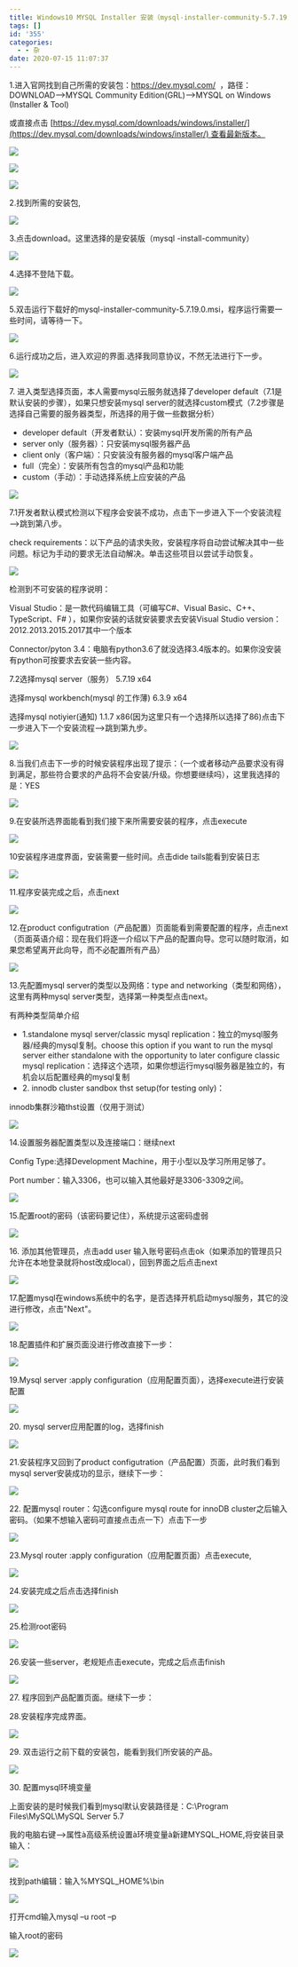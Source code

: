 ```yaml
---
title: Windows10 MYSQL Installer 安装（mysql-installer-community-5.7.19.0.msi）
tags: []
id: '355'
categories:
  - - 杂
date: 2020-07-15 11:07:37
---
```


1.进入官网找到自己所需的安装包：https://dev.mysql.com/  ，路径：DOWNLOAD-->MYSQL Community Edition(GRL)-->MYSQL on Windows (Installer & Tool)

或直接点击 [https://dev.mysql.com/downloads/windows/installer/](https://dev.mysql.com/downloads/windows/installer/) 查看最新版本。

![](https://www.runoob.com/wp-content/uploads/2019/10/1202941-20170722225513168-99169810.png)

![](https://www.runoob.com/wp-content/uploads/2019/10/1202941-20170722225525340-1635922988.png)

![](https://www.runoob.com/wp-content/uploads/2019/10/1571831313-3095-20170722225535090-1925937407.png)

2.找到所需的安装包,

![](https://www.runoob.com/wp-content/uploads/2019/10/1571831313-8105-20170722225609184-438065502.png)

3.点击download。这里选择的是安装版（mysql -install-community）

![](https://www.runoob.com/wp-content/uploads/2019/10/1571831313-8141-1-20170722225738356-88388521.png)

4.选择不登陆下载。

![](https://www.runoob.com/wp-content/uploads/2019/10/1571831313-7844-20170722225950840-2044210671.png)

5.双击运行下载好的mysql-installer-community-5.7.19.0.msi，程序运行需要一些时间，请等待一下。

![](https://www.runoob.com/wp-content/uploads/2019/10/1571831314-6138-20170722230026215-1797155710.png)

6.运行成功之后，进入欢迎的界面.选择我同意协议，不然无法进行下一步。

![](https://www.runoob.com/wp-content/uploads/2019/10/1571831314-1312-20170722230046043-978659071.png)

7. 进入类型选择页面，本人需要mysql云服务就选择了developer default（7.1是默认安装的步骤），如果只想安装mysql server的就选择custom模式（7.2步骤是选择自己需要的服务器类型，所选择的用于做一些数据分析）

*   developer default（开发者默认）：安装mysql开发所需的所有产品
*   server only（服务器）：只安装mysql服务器产品
*   client only（客户端）：只安装没有服务器的mysql客户端产品
*   full（完全）：安装所有包含的mysql产品和功能
*   custom（手动）：手动选择系统上应安装的产品

![](https://www.runoob.com/wp-content/uploads/2019/10/1571831314-6490-20170722230201246-220989429.png)

7.1开发者默认模式检测以下程序会安装不成功，点击下一步进入下一个安装流程—>跳到第八步。

check requirements：以下产品的请求失败，安装程序将自动尝试解决其中一些问题。标记为手动的要求无法自动解决。单击这些项目以尝试手动恢复。

![](https://www.runoob.com/wp-content/uploads/2019/10/1571831314-6339-20170722230232793-1759462371.png)

检测到不可安装的程序说明：

Visual Studio：是一款代码编辑工具（可编写C#、Visual Basic、C++、TypeScript、F# ），如果你安装的话就安装要求去安装Visual Studio version：2012.2013.2015.2017其中一个版本

Connector/pyton 3.4：电脑有python3.6了就没选择3.4版本的。如果你没安装有python可按要求去安装一些内容。

7.2选择mysql server（服务） 5.7.19 x64

选择mysql workbench(mysql 的工作薄) 6.3.9 x64

选择mysql notiyier(通知) 1.1.7 x86(因为这里只有一个选择所以选择了86)点击下一步进入下一个安装流程—>跳到第九步。

![](https://www.runoob.com/wp-content/uploads/2019/10/1571831314-7923-20170722230314340-1501335191.png)

8.当我们点击下一步的时候安装程序出现了提示：（一个或者移动产品要求没有得到满足，那些符合要求的产品将不会安装/升级。你想要继续吗），这里我选择的是：YES

![](https://www.runoob.com/wp-content/uploads/2019/10/1571831315-4997-1-20170722230439528-92431868.png)

9.在安装所选界面能看到我们接下来所需要安装的程序，点击execute

![](https://www.runoob.com/wp-content/uploads/2019/10/1571831315-6544-20170722230506262-176699446.png)

10安装程序进度界面，安装需要一些时间。点击dide tails能看到安装日志

![](https://www.runoob.com/wp-content/uploads/2019/10/1571831315-4350-20170722230524700-2060141633.png)

11.程序安装完成之后，点击next

![](https://www.runoob.com/wp-content/uploads/2019/10/1571831315-5686-20170722230808200-494027333.png)

12.在product configutration（产品配置）页面能看到需要配置的程序，点击next（页面英语介绍：现在我们将逐一介绍以下产品的配置向导。您可以随时取消，如果您希望离开此向导，而不必配置所有产品）

![](https://www.runoob.com/wp-content/uploads/2019/10/1571831316-1727-20170722230838934-1132653366.png)

13.先配置mysql server的类型以及网络：type and networking（类型和网络），这里有两种mysql server类型，选择第一种类型点击next。

有两种类型简单介绍

*   1.standalone mysql server/classic mysql replication：独立的mysql服务器/经典的mysql复制。choose this option if you want to run the mysql server either standalone with the opportunity to later configure classic mysql replication：选择这个选项，如果你想运行mysql服务器是独立的，有机会以后配置经典的mysql复制
*   2\. innodb cluster sandbox thst setup(for testing only)：

innodb集群沙箱thst设置（仅用于测试）

![](https://www.runoob.com/wp-content/uploads/2019/10/1571831316-4284-20170722230918575-127114164.png)

14.设置服务器配置类型以及连接端口：继续next

Config Type:选择Development Machine，用于小型以及学习所用足够了。

Port number：输入3306，也可以输入其他最好是3306-3309之间。

![](https://www.runoob.com/wp-content/uploads/2019/10/1571831316-1042-20170722231058356-1269244144.png)

15.配置root的密码（该密码要记住），系统提示这密码虚弱

![](https://www.runoob.com/wp-content/uploads/2019/10/1571831317-1713-20170722231209903-956653442.png)

16. 添加其他管理员，点击add user 输入账号密码点击ok（如果添加的管理员只允许在本地登录就将host改成local），回到界面之后点击next

![](https://www.runoob.com/wp-content/uploads/2019/10/1571831317-3908-20170722231228387-1590560639.png)

17.配置mysql在windows系统中的名字，是否选择开机启动mysql服务，其它的没进行修改，点击"Next"。

![](https://www.runoob.com/wp-content/uploads/2019/10/1571831317-1586-20170722231608825-2099636815.png)

18.配置插件和扩展页面没进行修改直接下一步：

![](https://www.runoob.com/wp-content/uploads/2019/10/1571831317-4097-20170722231638887-180558399.png)

19.Mysql server :apply configuration（应用配置页面），选择execute进行安装配置

![](https://www.runoob.com/wp-content/uploads/2019/10/1571831318-8984-20170722231654278-649027984.png)

20. mysql server应用配置的log，选择finish

![](https://www.runoob.com/wp-content/uploads/2019/10/1571831318-9740-20170722231714809-1553936235.png)

21.安装程序又回到了product configutration（产品配置）页面，此时我们看到mysql server安装成功的显示，继续下一步：

![](https://www.runoob.com/wp-content/uploads/2019/10/1571831318-2164-20170722231738825-1692782858.png)

22. 配置mysql router：勾选configure mysql route for innoDB cluster之后输入密码。（如果不想输入密码可直接点击点一下）点击下一步

![](https://www.runoob.com/wp-content/uploads/2019/10/1571831318-2952-20170722231755762-1299837152.png)

23.Mysql router :apply configuration（应用配置页面）点击execute,

![](https://www.runoob.com/wp-content/uploads/2019/10/1571831319-7917-20170722231811528-357673493.png)

24.安装完成之后点击选择finish

![](https://www.runoob.com/wp-content/uploads/2019/10/1571831319-7786-20170722231826746-634086390.png)

25.检测root密码

![](https://www.runoob.com/wp-content/uploads/2019/10/1571831319-2072-20170722231844528-1242732523.png)

26.安装一些server，老规矩点击execute，完成之后点击finish

![](https://www.runoob.com/wp-content/uploads/2019/10/1571831319-9386-20170722231902950-256599456.png)

27. 程序回到产品配置页面。继续下一步：

28.安装程序完成界面。

![](https://www.runoob.com/wp-content/uploads/2019/10/1571831319-1406-20170722231933637-179722774.png)

29. 双击运行之前下载的安装包，能看到我们所安装的产品。

![](https://www.runoob.com/wp-content/uploads/2019/10/1571831320-7960-20170722232012418-1876643408.png)

30. 配置mysql环境变量

上面安装的是时候我们看到mysql默认安装路径是：C:\\Program Files\\MySQL\\MySQL Server 5.7

我的电脑右键—>属性à高级系统设置à环境变量à新建MYSQL\_HOME,将安装目录输入：

![](https://www.runoob.com/wp-content/uploads/2019/10/1571831320-7374-41-20170722232031684-1843508.png)

找到path编辑：输入%MYSQL\_HOME%\\bin

![](https://www.runoob.com/wp-content/uploads/2019/10/1571831320-5015-20170722232044090-1304683536.png)

打开cmd输入mysql –u root –p

输入root的密码

![](https://www.runoob.com/wp-content/uploads/2019/10/1571831320-6727-20170722232055731-2127042770.png)